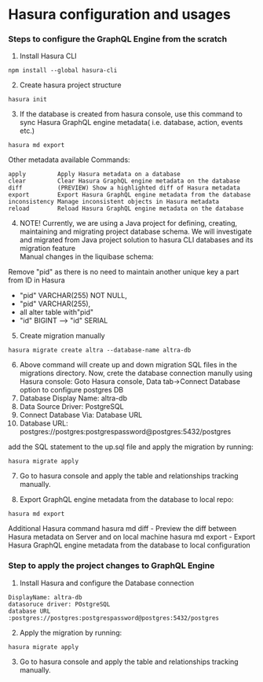 # Hasura configuration and usages

### Steps to configure the GraphQL Engine from the scratch

1. Install Hasura CLI

```shell
npm install --global hasura-cli
```

2. Create hasura project structure

```shell
hasura init
```

3. If the database is created from hasura console, use this command to sync Hasura GraphQL engine metadata( i.e.
   database, action, events etc.)

```shell
hasura md export
```

Other metadata available Commands:

```shell
apply         Apply Hasura metadata on a database
clear         Clear Hasura GraphQL engine metadata on the database
diff          (PREVIEW) Show a highlighted diff of Hasura metadata
export        Export Hasura GraphQL engine metadata from the database
inconsistency Manage inconsistent objects in Hasura metadata
reload        Reload Hasura GraphQL engine metadata on the database
```

4.  NOTE! Currently, we are using a Java project for defining, creating, maintaining and migrating project database schema.
    We will investigate and migrated from Java project solution to hasura CLI databases and its migration feature  
    Manual changes in the liquibase schema:

Remove "pid" as there is no need to maintain another unique key a part from ID in Hasura

- "pid" VARCHAR(255) NOT NULL,
- "pid" VARCHAR(255),
- all alter table with"pid"
- "id" BIGINT --> "id" SERIAL

5. Create migration manually

```shell
hasura migrate create altra --database-name altra-db
```

6. Above command will create up and down migration SQL files in the migrations directory.
Now, crete the database connection manully using Hasura console:
Goto Hasura console, Data tab->Connect Database option to configure postgres DB
1. Database Display Name: altra-db
2. Data Source Driver: PostgreSQL
3. Connect Database Via: Database URL
4. Database URL: postgres://postgres:postgrespassword@postgres:5432/postgres

add the SQL statement to the up.sql file and apply the migration by running:

```shell
hasura migrate apply
```

7. Go to hasura console and apply the table and relationships tracking manually.

8. Export GraphQL engine metadata from the database to local repo:

```shell
hasura md export
```

Additional Hasura command
hasura md diff - Preview the diff between Hasura metadata on Server and on local machine
hasura md export - Export Hasura GraphQL engine metadata from the database to local configuration

### Step to apply the project changes to GraphQL Engine

1. Install Hasura and configure the Database connection

```shell
DisplayName: altra-db
datasoruce driver: POstgreSQL
database URL :postgres://postgres:postgrespassword@postgres:5432/postgres
```

2. Apply the migration by running:

```shell
hasura migrate apply
```

3. Go to hasura console and apply the table and relationships tracking manually.
